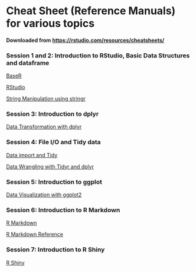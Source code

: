 Cheat Sheet (Reference Manuals) for various topics
=================================

#### Downloaded from <https://rstudio.com/resources/cheatsheets/>

### Session 1 and 2: Introduction to RStudio, Basic Data Structures and dataframe
[BaseR](https://github.com/sumeetpalsingh/R_course/blob/master/CheatSheet/baseR.pdf)

[RStudio](https://github.com/sumeetpalsingh/R_course/blob/master/CheatSheet/rstudio-ide.pdf)

[String Manipulation using stringr](https://github.com/sumeetpalsingh/R_course/blob/master/CheatSheet/strings.pdf)

### Session 3: Introduction to dplyr

[Data Transformation with dplyr](https://github.com/sumeetpalsingh/R_course/blob/master/CheatSheet/data-transformation.pdf)

### Session 4: File I/O and Tidy data

[Data import and Tidy](https://github.com/sumeetpalsingh/R_course/blob/master/CheatSheet/data-import.pdf)

[Data Wrangling with Tidyr and dplyr](https://github.com/sumeetpalsingh/R_course/blob/master/CheatSheet/data-wrangling-cheatsheet.pdf)

### Session 5: Introduction to ggplot

[Data Visualization with ggplot2](https://github.com/sumeetpalsingh/R_course/blob/master/CheatSheet/data-visualization-2.1.pdf)

### Session 6: Introduction to R Markdown

[R Markdown](https://github.com/sumeetpalsingh/R_course/blob/master/CheatSheet/rmarkdown-cheatsheet.pdf)

[R Markdown Reference](https://github.com/sumeetpalsingh/R_course/blob/master/CheatSheet/rmarkdown-reference.pdf)

### Session 7: Introduction to R Shiny

[R Shiny](https://github.com/sumeetpalsingh/R_course/blob/master/CheatSheet/shiny.pdf)
